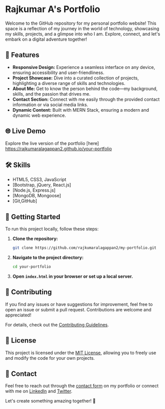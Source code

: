 # Rajkumar A's Portfolio

Welcome to the GitHub repository for my personal portfolio website! This space is a reflection of my journey in the world of technology, showcasing my skills, projects, and a glimpse into who I am. Explore, connect, and let's embark on a digital adventure together!

## 🚀 Features

- **Responsive Design:** Experience a seamless interface on any device, ensuring accessibility and user-friendliness.
- **Project Showcase:** Dive into a curated collection of projects, highlighting a diverse range of skills and technologies.
- **About Me:** Get to know the person behind the code—my background, skills, and the passion that drives me.
- **Contact Section:** Connect with me easily through the provided contact information or via social media links.
- **Dynamic Content:** Built with MERN Stack, ensuring a modern and dynamic web experience.

## 🌐 Live Demo

Explore the live version of the portfolio [here] https://rajkumaralagappan2.github.io/your-portfolio

## 🛠️ Skills

- HTML5, CSS3, JavaScript
- [Bootstrap, jQuery, React.js]
- [Node.js, Express.js]
- [MongoDB, Mongoose]
- [Git,GitHub]

## 🚀 Getting Started

To run this project locally, follow these steps:

1. **Clone the repository:**
   ```bash
   git clone https://github.com/rajkumaralagappan2/my-portfolio.git
   ```

2. **Navigate to the project directory:**
   ```bash
   cd your-portfolio
   ```

3. **Open `index.html` in your browser or set up a local server.**

## 🤝 Contributing

If you find any issues or have suggestions for improvement, feel free to open an issue or submit a pull request. Contributions are welcome and appreciated!

For details, check out the [Contributing Guidelines](CONTRIBUTING.md).

## 📄 License

This project is licensed under the [MIT License](LICENSE), allowing you to freely use and modify the code for your own projects.

## 📧 Contact

Feel free to reach out through the [contact form](#your-portfolio-contact-page) on my portfolio or connect with me on [LinkedIn](#your-linkedin-profile) and [Twitter](#your-twitter-profile).

Let's create something amazing together! 🚀
